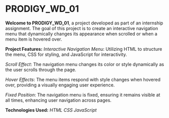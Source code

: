 # PRODIGY_WD_01
**Welcome to PRODIGY_WD_01**, a project developed as part of an internship assignment. The goal of this project is to create an interactive navigation menu that dynamically changes its appearance when scrolled or when a menu item is hovered over.

**Project Features:**
_Interactive Navigation Menu_: Utilizing HTML to structure the menu, CSS for styling, and JavaScript for interactivity.

_Scroll Effect_: The navigation menu changes its color or style dynamically as the user scrolls through the page.

_Hover Effects_: The menu items respond with style changes when hovered over, providing a visually engaging user experience.

_Fixed Position_: The navigation menu is fixed, ensuring it remains visible at all times, enhancing user navigation across pages.

**Technologies Used:**
_HTML_
_CSS_
_JavaScript_
